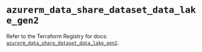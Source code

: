 # `azurerm_data_share_dataset_data_lake_gen2`

Refer to the Terraform Registry for docs: [`azurerm_data_share_dataset_data_lake_gen2`](https://registry.terraform.io/providers/hashicorp/azurerm/3.93.0/docs/resources/data_share_dataset_data_lake_gen2).

